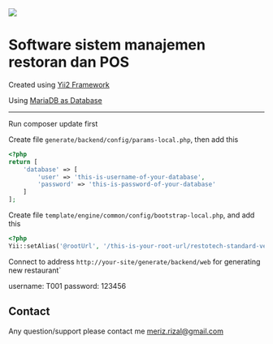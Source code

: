 <img src="restotech-logo.png">

<p><b><h1>Software sistem manajemen restoran dan POS</h1></b></p>

<p>Created using <a href="https://www.yiiframework.com/">Yii2 Framework</a></p>
<p>Using <a href="https://mariadb.org/">MariaDB as Database</a></p>

--------------------------------------------------------

Run composer update first

Create file `generate/backend/config/params-local.php`, then add this
```php
<?php
return [
    'database' => [
        'user' => 'this-is-username-of-your-database',
        'password' => 'this-is-password-of-your-database'
    ]
];
```

Create file `template/engine/common/config/bootstrap-local.php`, and add this
```php
<?php
Yii::setAlias('@rootUrl', '/this-is-your-root-url/restotech-standard-version/app/<generatedId>');
```

Connect to address `http://your-site/generate/backend/web` for generating new restaurant`

username: T001
password: 123456

## Contact
Any question/support please contact me meriz.rizal@gmail.com
